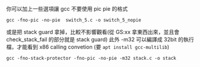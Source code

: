 你可以加上一些選項讓 gcc 不要使用 pic pie 的格式

`gcc -fno-pic -no-pie  switch_5.c -o switch_5_nopie`

或是把 stack guard 拿掉，比較不影響觀看(從 GS:xx 拿東西出來，並且會 check_stack_fail 的部分就是 stack guard)
此外 -m32 可以編譯成 32bit 的執行檔，才能看到 x86 calling convetion (要 `apt install gcc-multilib`)

`gcc -fno-stack-protector -fno-pic -no-pie -m32 stack.c -o stack`
